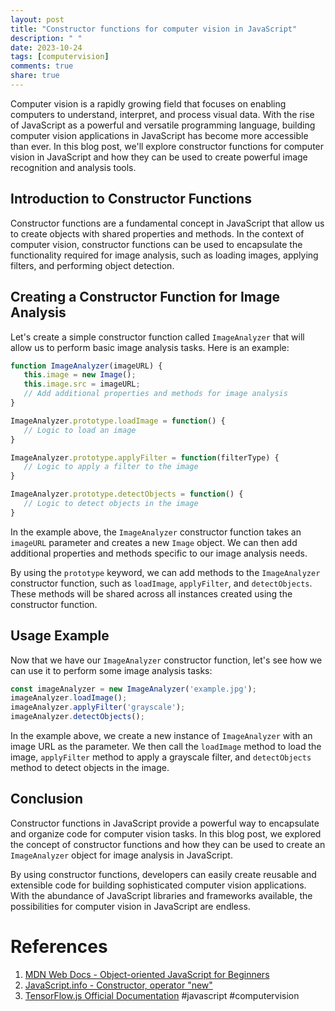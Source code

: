 ```yaml
---
layout: post
title: "Constructor functions for computer vision in JavaScript"
description: " "
date: 2023-10-24
tags: [computervision]
comments: true
share: true
---
```


Computer vision is a rapidly growing field that focuses on enabling computers to understand, interpret, and process visual data. With the rise of JavaScript as a powerful and versatile programming language, building computer vision applications in JavaScript has become more accessible than ever. In this blog post, we'll explore constructor functions for computer vision in JavaScript and how they can be used to create powerful image recognition and analysis tools.

## Introduction to Constructor Functions

Constructor functions are a fundamental concept in JavaScript that allow us to create objects with shared properties and methods. In the context of computer vision, constructor functions can be used to encapsulate the functionality required for image analysis, such as loading images, applying filters, and performing object detection.

## Creating a Constructor Function for Image Analysis

Let's create a simple constructor function called `ImageAnalyzer` that will allow us to perform basic image analysis tasks. Here is an example:

```javascript
function ImageAnalyzer(imageURL) {
   this.image = new Image();
   this.image.src = imageURL;
   // Add additional properties and methods for image analysis
}

ImageAnalyzer.prototype.loadImage = function() {
   // Logic to load an image
}

ImageAnalyzer.prototype.applyFilter = function(filterType) {
   // Logic to apply a filter to the image
}

ImageAnalyzer.prototype.detectObjects = function() {
   // Logic to detect objects in the image
}
```

In the example above, the `ImageAnalyzer` constructor function takes an `imageURL` parameter and creates a new `Image` object. We can then add additional properties and methods specific to our image analysis needs.

By using the `prototype` keyword, we can add methods to the `ImageAnalyzer` constructor function, such as `loadImage`, `applyFilter`, and `detectObjects`. These methods will be shared across all instances created using the constructor function.

## Usage Example

Now that we have our `ImageAnalyzer` constructor function, let's see how we can use it to perform some image analysis tasks:

```javascript
const imageAnalyzer = new ImageAnalyzer('example.jpg');
imageAnalyzer.loadImage();
imageAnalyzer.applyFilter('grayscale');
imageAnalyzer.detectObjects();
```

In the example above, we create a new instance of `ImageAnalyzer` with an image URL as the parameter. We then call the `loadImage` method to load the image, `applyFilter` method to apply a grayscale filter, and `detectObjects` method to detect objects in the image.

## Conclusion

Constructor functions in JavaScript provide a powerful way to encapsulate and organize code for computer vision tasks. In this blog post, we explored the concept of constructor functions and how they can be used to create an `ImageAnalyzer` object for image analysis in JavaScript.

By using constructor functions, developers can easily create reusable and extensible code for building sophisticated computer vision applications. With the abundance of JavaScript libraries and frameworks available, the possibilities for computer vision in JavaScript are endless.

# References

1. [MDN Web Docs - Object-oriented JavaScript for Beginners](https://developer.mozilla.org/en-US/docs/Learn/JavaScript/Objects/Object-oriented_JS)
2. [JavaScript.info - Constructor, operator "new"](https://javascript.info/constructor-new)
3. [TensorFlow.js Official Documentation](https://www.tensorflow.org/js) #javascript #computervision